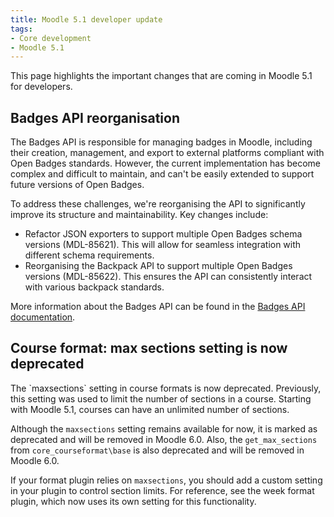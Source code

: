```yaml
---
title: Moodle 5.1 developer update
tags:
- Core development
- Moodle 5.1
---
```


<!-- markdownlint-disable no-inline-html -->

This page highlights the important changes that are coming in Moodle 5.1 for developers.

## Badges API reorganisation

<Since version="5.1" issueNumber="MDL-82147" />

The Badges API is responsible for managing badges in Moodle, including their creation, management, and export to external platforms compliant with Open Badges standards. However, the current implementation has become complex and difficult to maintain, and can't be easily extended to support future versions of Open Badges.

To address these challenges, we're reorganising the API to significantly improve its structure and maintainability. Key changes include:

- Refactor JSON exporters to support multiple Open Badges schema versions (MDL-85621). This will allow for seamless integration with different schema requirements.
- Reorganising the Backpack API to support multiple Open Badges versions (MDL-85622). This ensures the API can consistently interact with various backpack standards.

More information about the Badges API can be found in the [Badges API documentation](./apis/subsystems/badges/index.md).

## Course format: max sections setting is now deprecated

<Since version="5.1" issueNumber="MDL-84291" />
The `maxsections` setting in course formats is now deprecated. Previously, this setting was used to limit the number of sections in a course. Starting with Moodle 5.1, courses can have an unlimited number of sections.

Although the `maxsections` setting remains available for now, it is marked as deprecated and will be removed in Moodle 6.0. Also, the `get_max_sections` from `core_courseformat\base` is also deprecated and will be removed in Moodle 6.0.

If your format plugin relies on `maxsections`, you should add a custom setting in your plugin to control section limits. For reference, see the week format plugin, which now uses its own setting for this functionality.
